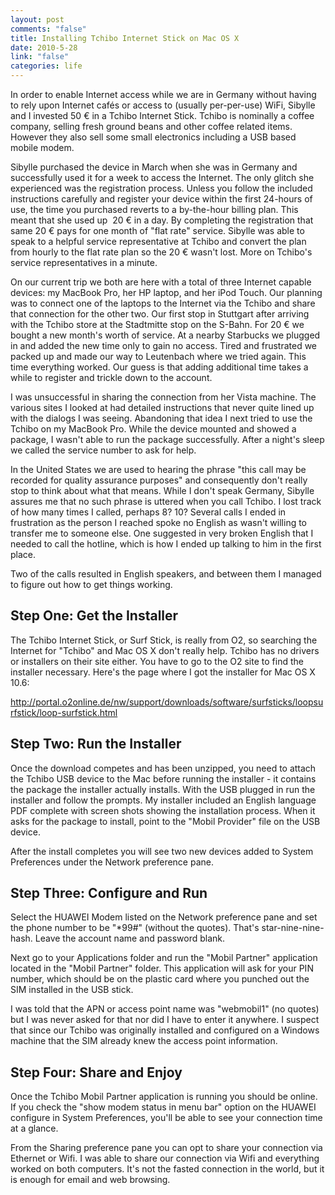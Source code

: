 ```yaml
--- 
layout: post
comments: "false"
title: Installing Tchibo Internet Stick on Mac OS X
date: 2010-5-28
link: "false"
categories: life
---
```

In order to enable Internet access while we are in Germany without having to rely upon Internet cafés or access to (usually per-per-use) WiFi, Sibylle and I invested 50 € in a Tchibo Internet Stick. Tchibo is nominally a coffee company, selling fresh ground beans and other coffee related items. However they also sell some small electronics including a USB based mobile modem.

Sibylle purchased the device in March when she was in Germany and successfully used it for a week to access the Internet. The only glitch she experienced was the registration process. Unless you follow the included instructions carefully and register your device within the first 24-hours of use, the time you purchased reverts to a by-the-hour billing plan. This meant that she used up  20 € in a day. By completing the registration that same 20 € pays for one month of "flat rate" service. Sibylle was able to speak to a helpful service representative at Tchibo and convert the plan from hourly to the flat rate plan so the 20 € wasn't lost. More on Tchibo's service representatives in a minute.

On our current trip we both are here with a total of three Internet capable devices: my MacBook Pro, her HP laptop, and her iPod Touch. Our planning was to connect one of the laptops to the Internet via the Tchibo and share that connection for the other two. Our first stop in Stuttgart after arriving with the Tchibo store at the Stadtmitte stop on the S-Bahn. For 20 € we bought a new month's worth of service. At a nearby Starbucks we plugged in and added the new time only to gain no access. Tired and frustrated we packed up and made our way to Leutenbach where we tried again. This time everything worked. Our guess is that adding additional time takes a while to register and trickle down to the account.

I was unsuccessful in sharing the connection from her Vista machine. The various sites I looked at had detailed instructions that never quite lined up with the dialogs I was seeing. Abandoning that idea I next tried to use the Tchibo on my MacBook Pro. While the device mounted and showed a package, I wasn't able to run the package successfully. After a night's sleep we called the service number to ask for help.

In the United States we are used to hearing the phrase "this call may be recorded for quality assurance purposes" and consequently don't really stop to think about what that means. While I don't speak Germany, Sibylle assures me that no such phrase is uttered when you call Tchibo. I lost track of how many times I called, perhaps 8? 10? Several calls I ended in frustration as the person I reached spoke no English as wasn't willing to transfer me to someone else. One suggested in very broken English that I needed to call the hotline, which is how I ended up talking to him in the first place.

Two of the calls resulted in English speakers, and between them I managed to figure out how to get things working.
## Step One: Get the Installer
The Tchibo Internet Stick, or Surf Stick, is really from O2, so searching the Internet for "Tchibo" and Mac OS X don't really help. Tchibo has no drivers or installers on their site either. You have to go to the O2 site to find the installer necessary. Here's the page where I got the installer for Mac OS X 10.6:

<a title="O2 Surf Stick Installers" href="http://portal.o2online.de/nw/support/downloads/software/surfsticks/loopsurfstick/loop-surfstick.html" target="_blank">http://portal.o2online.de/nw/support/downloads/software/surfsticks/loopsurfstick/loop-surfstick.html</a>
## Step Two: Run the Installer
Once the download competes and has been unzipped, you need to attach the Tchibo USB device to the Mac before running the installer - it contains the package the installer actually installs. With the USB plugged in run the installer and follow the prompts. My installer included an English language PDF complete with screen shots showing the installation process. When it asks for the package to install, point to the "Mobil Provider" file on the USB device.

After the install completes you will see two new devices added to System Preferences under the Network preference pane.
## Step Three: Configure and Run
Select the HUAWEI Modem listed on the Network preference pane and set the phone number to be "*99#" (without the quotes). That's star-nine-nine-hash. Leave the account name and password blank.

Next go to your Applications folder and run the "Mobil Partner" application located in the "Mobil Partner" folder. This application will ask for your PIN number, which should be on the plastic card where you punched out the SIM installed in the USB stick.

I was told that the APN or access point name was "webmobil1" (no quotes) but I was never asked for that nor did I have to enter it anywhere. I suspect that since our Tchibo was originally installed and configured on a Windows machine that the SIM already knew the access point information.
## Step Four: Share and Enjoy
Once the Tchibo Mobil Partner application is running you should be online. If you check the "show modem status in menu bar" option on the HUAWEI configure in System Preferences, you'll be able to see your connection time at a glance.

From the Sharing preference pane you can opt to share your connection via Ethernet or Wifi. I was able to share our connection via Wifi and everything worked on both computers. It's not the fasted connection in the world, but it is enough for email and web browsing.
